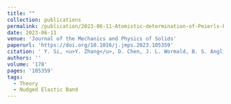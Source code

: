 ```yaml
---
title: ""
collection: publications
permalink: /publication/2023-06-11-Atomistic-determination-of-Peierls-barriers-of-dislocation-glide-in-nickel
date: 2023-06-11
venue: 'Journal of the Mechanics and Physics of Solids'
paperurl: 'https://doi.org/10.1016/j.jmps.2023.105359'
citation: ' Y. Si, <u>Y. Zhang</u>, D. Chen, J. L. Wormald, B. S. Anglin, D. L. McDowell, T. Zhu*, &quot;Atomistic determination of Peierls barriers of dislocation glide in nickel.&quot; <b>Journal of the Mechanics and Physics of Solids</b>, 178, 105359 (2023).'
authors: ''
volume: '178'
pages: '105359'
tags:
  - Theory
  - Nudged Elastic Band
---
```


